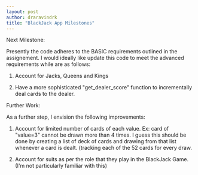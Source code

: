 ```yaml
---
layout: post
author: draravindrk
title: "BlackJack App Milestones"
---
```



Next Milestone:


Presently the code adheres to the BASIC requirements outlined in the assignement.
I would ideally like update this code to meet the advanced requirements while are as follows:

1. Account for Jacks, Queens and Kings

2. Have a more sophisticated "get_dealer_score" function to incrementally deal cards to the dealer.


Further Work:


As a further step, I envision the following improvements:

1. Account for limited number of cards of each value. Ex: card of "value=3" cannot be drawn more than 4 times. I guess this should be done by creating a list of deck of cards and drawing from that list whenever a card is dealt. (tracking each of the 52 cards for every draw.

2. Account for suits as per the role that they play in the BlackJack Game. (I'm not particularly familiar with this)
